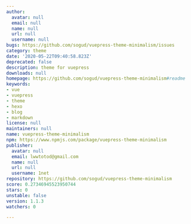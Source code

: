 ```yaml
---
author:
  avatar: null
  email: null
  name: null
  url: null
  username: null
bugs: https://github.com/sogud/vuepress-theme-minimalism/issues
category: theme
date: '2020-05-22T09:40:58.823Z'
deprecated: false
description: theme for vuepress
downloads: null
homepage: https://github.com/sogud/vuepress-theme-minimalism#readme
keywords:
- vue
- vuepress
- theme
- hexo
- blog
- markdown
license: null
maintainers: null
name: vuepress-theme-minimalism
npm: https://www.npmjs.com/package/vuepress-theme-minimalism
publisher:
  avatar: null
  email: lwwtotod@gmail.com
  name: null
  url: null
  username: 1net
repository: https://github.com/sogud/vuepress-theme-minimalism
score: 0.27346945523950744
stars: 0
unstable: false
version: 1.1.3
watchers: 0

---
```


